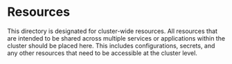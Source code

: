 # Resources

This directory is designated for cluster-wide resources. All resources that
are intended to be shared across multiple services or applications within the
cluster should be placed here. This includes configurations, secrets, and any
other resources that need to be accessible at the cluster level.
